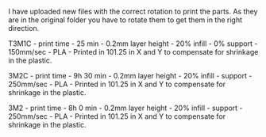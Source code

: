 I have uploaded new files with the correct rotation to print the parts. As they are in the original folder you have to rotate them to get them in the right direction.

T3M1C - print time - 25 min - 0.2mm layer height - 20% infill - 0% support - 150mm/sec - PLA - Printed in 101.25 in X and Y to compensate for shrinkage in the plastic.

3M2C - print time - 9h 30 min - 0.2mm layer height - 20% infill - support - 250mm/sec - PLA - Printed in 101.25 in X and Y to compensate for shrinkage in the plastic.

3M2 - print time - 8h 0 min - 0.2mm layer height - 20% infill - support - 250mm/sec - PLA - Printed in 101.25 in X and Y to compensate for shrinkage in the plastic.
